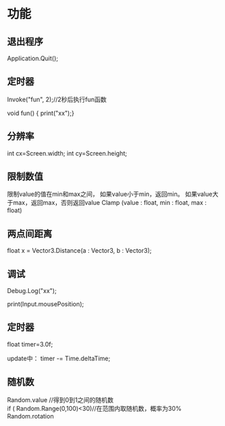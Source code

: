 # 功能

## 退出程序
Application.Quit();

## 定时器
Invoke("fun", 2);//2秒后执行fun函数
    
void fun() { print("xx");}

## 分辨率
int cx=Screen.width;
int cy=Screen.height;

## 限制数值
限制value的值在min和max之间， 如果value小于min，返回min。 如果value大于max，返回max，否则返回value 
Clamp (value : float, min : float, max : float) 

## 两点间距离
float x = Vector3.Distance(a : Vector3, b : Vector3);

## 调试
Debug.Log("xx");

print(Input.mousePosition);

## 定时器
float timer=3.0f;

update中：
timer -= Time.deltaTime;

## 随机数

Random.value //得到0到1之间的随机数  
if ( Random.Range(0,100)<30)//在范围内取随机数，概率为30%  
Random.rotation
